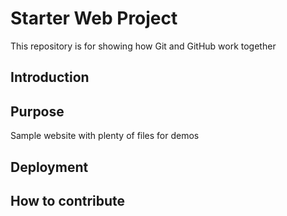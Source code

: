 # Starter Web Project

This repository is for showing how Git and GitHub work together

## Introduction

## Purpose

Sample website with plenty of files for demos

## Deployment

## How to contribute